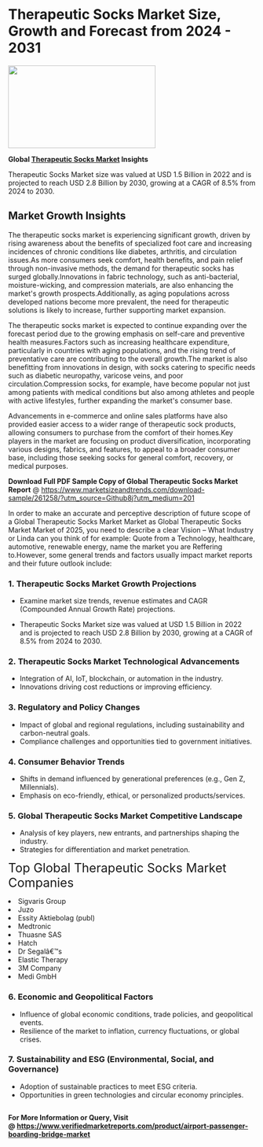 <H1>Therapeutic Socks Market Size, Growth and Forecast from 2024 - 2031</H1><img class="aligncenter size-medium wp-image-584254" src="https://thirdeyenews.in/wp-content/uploads/2024/09/Global-Market-Research-300x168.jpeg" alt="" width="300" height="168" /><p><strong>Global&nbsp;<a href="https://www.marketsizeandtrends.com/download-sample/261258/?utm_source=Github8j?utm_medium=201">Therapeutic Socks Market</a> Insights</strong></p><p>Therapeutic Socks Market size was valued at USD 1.5 Billion in 2022 and is projected to reach USD 2.8 Billion by 2030, growing at a CAGR of 8.5% from 2024 to 2030.</p><p><h2>Market Growth Insights</h2> <p>The therapeutic socks market is experiencing significant growth, driven by rising awareness about the benefits of specialized foot care and increasing incidences of chronic conditions like diabetes, arthritis, and circulation issues.As more consumers seek comfort, health benefits, and pain relief through non-invasive methods, the demand for therapeutic socks has surged globally.Innovations in fabric technology, such as anti-bacterial, moisture-wicking, and compression materials, are also enhancing the market's growth prospects.Additionally, as aging populations across developed nations become more prevalent, the need for therapeutic solutions is likely to increase, further supporting market expansion.</p> <p>The therapeutic socks market is expected to continue expanding over the forecast period due to the growing emphasis on self-care and preventive health measures.Factors such as increasing healthcare expenditure, particularly in countries with aging populations, and the rising trend of preventative care are contributing to the overall growth.The market is also benefitting from innovations in design, with socks catering to specific needs such as diabetic neuropathy, varicose veins, and poor circulation.Compression socks, for example, have become popular not just among patients with medical conditions but also among athletes and people with active lifestyles, further expanding the market's consumer base.</p> <p>Advancements in e-commerce and online sales platforms have also provided easier access to a wider range of therapeutic sock products, allowing consumers to purchase from the comfort of their homes.Key players in the market are focusing on product diversification, incorporating various designs, fabrics, and features, to appeal to a broader consumer base, including those seeking socks for general comfort, recovery, or medical purposes.</p> <p><span class=""><strong>Download Full PDF Sample Copy of Global Therapeutic Socks Market Report</strong> @ <a href="https://www.marketsizeandtrends.com/download-sample/261258/?utm_source=Github8j?utm_medium=201" target="_blank">https://www.marketsizeandtrends.com/download-sample/261258/?utm_source=Github8j?utm_medium=201</a></span></p><p>In order to make an accurate and perceptive description of future scope of a Global&nbsp;Therapeutic Socks Market Market as Global&nbsp;Therapeutic Socks Market Market of 2025, you need to describe a clear Vision &ndash; What Industry or Linda can you think of for example: Quote from a Technology, healthcare, automotive, renewable energy, name the market you are Reffering to.However, some general trends and factors usually impact market reports and their future outlook include:</p><h3>1.&nbsp;<strong>Therapeutic Socks Market Growth Projections</strong></h3><ul><li>Examine market size trends, revenue estimates and CAGR (Compounded Annual Growth Rate) projections.</li><li><p>Therapeutic Socks Market size was valued at USD 1.5 Billion in 2022 and is projected to reach USD 2.8 Billion by 2030, growing at a CAGR of 8.5% from 2024 to 2030.</p></li></ul><h3>2.&nbsp;<strong>Therapeutic Socks Market Technological Advancements</strong></h3><ul><li>Integration of AI, IoT, blockchain, or automation in the industry.</li><li>Innovations driving cost reductions or improving efficiency.</li></ul><h3>3.&nbsp;<strong>Regulatory and Policy Changes</strong></h3><ul><li>Impact of global and regional regulations, including sustainability and carbon-neutral goals.</li><li>Compliance challenges and opportunities tied to government initiatives.</li></ul><h3>4.&nbsp;<strong>Consumer Behavior Trends</strong></h3><ul><li>Shifts in demand influenced by generational preferences (e.g., Gen Z, Millennials).</li><li>Emphasis on eco-friendly, ethical, or personalized products/services.</li></ul><h3>5.&nbsp;<strong>Global Therapeutic Socks Market Competitive Landscape</strong></h3><ul><li>Analysis of key players, new entrants, and partnerships shaping the industry.</li><li>Strategies for differentiation and market penetration.</li></ul><p data-pm-slice="1 1 []"><span style="color: inherit; font-family: inherit; font-size: 25px;">Top Global Therapeutic Socks Market Companies</span></p><div class="" data-test-id=""><p><li>Sigvaris Group</li><li> Juzo</li><li> Essity Aktiebolag (publ)</li><li> Medtronic</li><li> Thuasne SAS</li><li> Hatch</li><li> Dr Segalâ€™s</li><li> Elastic Therapy</li><li> 3M Company</li><li> Medi GmbH</li></p></div><h3>6.&nbsp;<strong>Economic and Geopolitical Factors</strong></h3><ul><li>Influence of global economic conditions, trade policies, and geopolitical events.</li><li>Resilience of the market to inflation, currency fluctuations, or global crises.</li></ul><h3>7.&nbsp;<strong>Sustainability and ESG (Environmental, Social, and Governance)</strong></h3><ul><li>Adoption of sustainable practices to meet ESG criteria.</li><li>Opportunities in green technologies and circular economy principles.</li></ul><h2><strong style="font-size: 14px;">For More Information or Query, Visit @&nbsp;</strong><a style="background-color: #ffffff; font-size: 14px;" href="https://www.marketsizeandtrends.com/report/therapeutic-socks-market/" target="_blank">https://www.verifiedmarketreports.com/product/airport-passenger-boarding-bridge-market</a></h2>